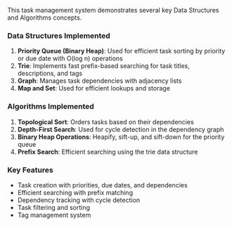 This task management system demonstrates several key Data Structures and Algorithms concepts.

### Data Structures Implemented
1. **Priority Queue (Binary Heap)**: Used for efficient task sorting by priority or due date with O(log n) operations
2. **Trie**: Implements fast prefix-based searching for task titles, descriptions, and tags
3. **Graph**: Manages task dependencies with adjacency lists
4. **Map and Set**: Used for efficient lookups and storage

### Algorithms Implemented
1. **Topological Sort**: Orders tasks based on their dependencies
2. **Depth-First Search**: Used for cycle detection in the dependency graph
3. **Binary Heap Operations**: Heapify, sift-up, and sift-down for the priority queue
4. **Prefix Search**: Efficient searching using the trie data structure

### Key Features

- Task creation with priorities, due dates, and dependencies
- Efficient searching with prefix matching
- Dependency tracking with cycle detection
- Task filtering and sorting
- Tag management system
